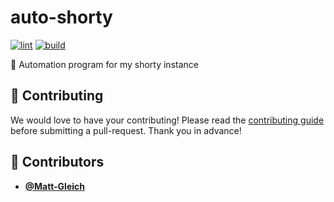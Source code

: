<!-- DO NOT REMOVE - contributor_list:data:start:["Matt-Gleich"]:end -->
# auto-shorty

[![lint](https://github.com/Matt-Gleich/auto-shorty/actions/workflows/lint.yml/badge.svg)](https://github.com/Matt-Gleich/auto-shorty/actions/workflows/lint.yml)
[![build](https://github.com/Matt-Gleich/auto-shorty/actions/workflows/build.yml/badge.svg)](https://github.com/Matt-Gleich/auto-shorty/actions/workflows/build.yml)

🤖 Automation program for my shorty instance

## 🙌 Contributing

We would love to have your contributing! Please read the [contributing guide](CONTRIBUTING.md) before submitting a pull-request. Thank you in advance!

<!-- prettier-ignore-start -->
<!-- DO NOT REMOVE - contributor_list:start -->
## 👥 Contributors


- **[@Matt-Gleich](https://github.com/Matt-Gleich)**

<!-- DO NOT REMOVE - contributor_list:end -->
<!-- prettier-ignore-end -->